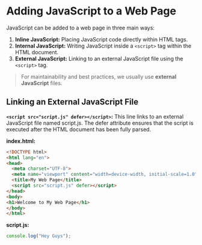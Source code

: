 # Adding JavaScript to a Web Page

JavaScript can be added to a web page in three main ways:

1. **Inline JavaScript:** Placing JavaScript code directly within HTML tags.
2. **Internal JavaScript:** Writing JavaScript inside a `<script>` tag within the HTML document.
3. **External JavaScript:** Linking to an external JavaScript file using the `<script>` tag.

> For maintainability and best practices, we usually use **external JavaScript** files.

## Linking an External JavaScript File

**`<script src="script.js" defer></script>`:** This line links to an external JavaScript file named script.js. The defer
attribute ensures that the script is executed after the HTML document has been fully parsed.

**index.html:**
```html
<!DOCTYPE html>
<html lang="en">
<head>
  <meta charset="UTF-8">
  <meta name="viewport" content="width=device-width, initial-scale=1.0">
  <title>My Web Page</title>
  <script src="script.js" defer></script>
</head>
<body>
<h1>Welcome to My Web Page</h1>
</body>
</html>
```

**script.js:**
```js
console.log("Hey Guys");
```